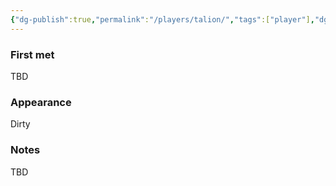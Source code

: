 ```yaml
---
{"dg-publish":true,"permalink":"/players/talion/","tags":["player"],"dgShowBacklinks":true,"dgShowLocalGraph":true,"noteIcon":"player","created":"2023-12-30T13:33:07.716+01:00","updated":"2024-01-13T10:27:41.755+01:00"}
---
```


### First met
TBD
### Appearance
Dirty
### Notes
TBD
